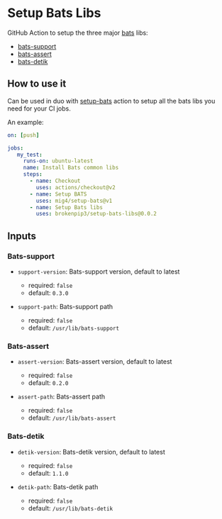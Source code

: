 # Setup Bats Libs

GitHub Action to setup the three major [bats](https://github.com/bats-core/bats-core) libs:

* [bats-support](https://github.com/bats-core/bats-support)
* [bats-assert](https://github.com/bats-core/bats-assert)
* [bats-detik](https://github.com/bats-core/bats-detik)

## How to use it

Can be used in duo with [setup-bats](https://github.com/mig4/setup-bats) action
to setup all the bats libs you need for your CI jobs.

An example:

``` yaml
on: [push]

jobs:
   my_test:
     runs-on: ubuntu-latest
     name: Install Bats common libs
     steps:
       - name: Checkout
         uses: actions/checkout@v2
       - name: Setup BATS
         uses: mig4/setup-bats@v1
       - name: Setup Bats libs
         uses: brokenpip3/setup-bats-libs@0.0.2

```

## Inputs

### Bats-support

* `support-version`: Bats-support version, default to latest
  * required: `false`
  * default: `0.3.0`

* `support-path`: Bats-support path
  * required: `false`
  * default: `/usr/lib/bats-support`

### Bats-assert

* `assert-version`: Bats-assert version, default to latest
  * required: `false`
  * default: `0.2.0`

* `assert-path`: Bats-assert path
  * required: `false`
  * default: `/usr/lib/bats-assert`

### Bats-detik

* `detik-version`: Bats-detik version, default to latest
  *  required: `false`
  *  default: `1.1.0`

* `detik-path`: Bats-detik path
  * required: `false`
  * default: `/usr/lib/bats-detik`

